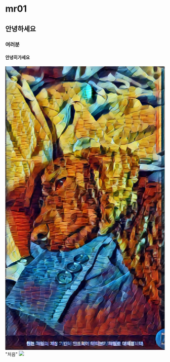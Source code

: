 # mr01  
## 안녕하세요  
### 여러분  
#### 안녕히가세요  
![pic](https://github.com/moran0510/mr01/blob/master/6267231b228bf28ebdd8faba0db0435b7beb9712.jpg?raw=true) "처음"
[![](https://file.mk.co.kr/meet/neds/2020/05/image_readtop_2020_504377_15897604624203338.jpg)](https://www.youtube.com/watch?v=ioNng23DkIM)
